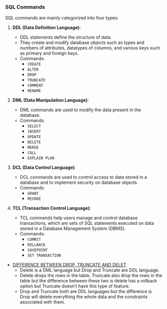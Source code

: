 ### SQL Commands

SQL commands are mainly categorized into four types:

1. **DDL (Data Definition Language)**:
   - DDL statements define the structure of data.
   - They create and modify database objects such as types and numbers of attributes, datatypes of columns, and various keys such as primary and foreign keys.
   - Commands:
     - `CREATE`
     - `ALTER`
     - `DROP`
     - `TRUNCATE`
     - `COMMENT`
     - `RENAME`

2. **DML (Data Manipulation Language)**:
   - DML commands are used to modify the data present in the database.
   - Commands:
     - `SELECT`
     - `INSERT`
     - `UPDATE`
     - `DELETE`
     - `MERGE`
     - `CALL`
     - `EXPLAIN PLAN`

3. **DCL (Data Control Language)**:
   - DCL commands are used to control access to data stored in a database and to implement security on database objects.
   - Commands:
     - `GRANT`
     - `REVOKE`

4. **TCL (Transaction Control Language)**:
   - TCL commands help users manage and control database transactions, which are sets of SQL statements executed on data stored in a Database Management System (DBMS).
   - Commands:
     - `COMMIT`
     - `ROLLBACK`
     - `SAVEPOINT`
     - `SET TRANSACTION`

- [DIFFERENCE BETWEEN DROP, TRUNCATE AND DELET](https://github.com/Bibek417/SQL-Proficiency/blob/main/DELET%20V%20TRUNCATE%20V%20DROP.jpg)
  - Delete is a DML language but Drop and Truncate are DDL language.
  - Delete drops the rows in the table, Truncate also drop the rows in the table but the difference between these two is delete has a rollback option but Truncate doesn't have this type of feature.
  - Drop and Truncate both are DDL languages but the difference is Drop will delete everything the whole data and the constraints associated with them.
  
